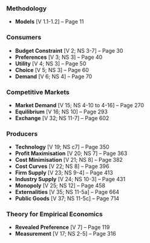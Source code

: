 ### Methodology

- **Models** [V 1.1-1.2] – Page 11
### Consumers

- **Budget Constraint** [V 2; NS 3-7] – Page 30
- **Preferences** [V 3; NS 3] – Page 40
- **Utility** [V 4; NS 3] – Page 50
- **Choice** [V 5; NS 3] – Page 60
- **Demand** [V 6; NS 4] – Page 70
### Competitive Markets

- **Market Demand** [V 15; NS 4-10 to 4-16] – Page 270
- **Equilibrium** [V 16; NS 10] – Page 293
- **Exchange** [V 32; NS 11-7] – Page 602
### Producers

- **Technology** [V 19; NS c7] – Page 350
- **Profit Maximisation** [V 20; NS 7] – Page 363
- **Cost Minimisation** [V 21; NS 8] – Page 382
- **Cost Curves** [V 22; NS 8] – Page 396
- **Firm Supply** [V 23; NS 9-4] – Page 413
- **Industry Supply** [V 24; NS 10-3] – Page 431
- **Monopoly** [V 25; NS 12] – Page 458
- **Externalities** [V 35; NS 11-5a] – Page 664
- **Public Goods** [V 37; NS 11-5c] – Page 714
### Theory for Empirical Economics

- **Revealed Preference** [V 7] – Page 119
- **Measurement** [V 17; NS 2-5] – Page 316